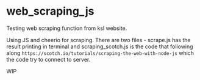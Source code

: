 # web_scraping_js
Testing web scraping function from ksl website.

Using JS and cheerio for scraping.
There are two files - scrape.js has the result printing in terminal and scraping_scotch.js is the code that following along `https://scotch.io/tutorials/scraping-the-web-with-node-js` which the code try to connect to server.

WIP
